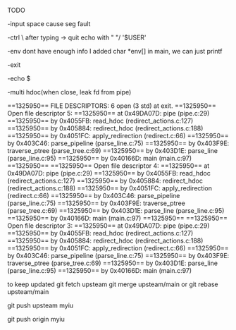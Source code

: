 TODO

-input space cause seg fault

-ctrl \ after typing -> quit
echo with  " "/ '$USER'

-env dont have enough info
	I added char *env[] in main, we can just printf

-exit

-echo $

-multi hdoc(when close, leak fd from pipe)

==1325950== FILE DESCRIPTORS: 6 open (3 std) at exit.
==1325950== Open file descriptor 5:
==1325950==    at 0x49DA07D: pipe (pipe.c:29)
==1325950==    by 0x4055FB: read_hdoc (redirect_actions.c:127)
==1325950==    by 0x405884: redirect_hdoc (redirect_actions.c:188)
==1325950==    by 0x4051FC: apply_redirection (redirect.c:66)
==1325950==    by 0x403C46: parse_pipeline (parse_line.c:75)
==1325950==    by 0x403F9E: traverse_ptree (parse_tree.c:69)
==1325950==    by 0x403D1E: parse_line (parse_line.c:95)
==1325950==    by 0x40166D: main (main.c:97)
==1325950== 
==1325950== Open file descriptor 4:
==1325950==    at 0x49DA07D: pipe (pipe.c:29)
==1325950==    by 0x4055FB: read_hdoc (redirect_actions.c:127)
==1325950==    by 0x405884: redirect_hdoc (redirect_actions.c:188)
==1325950==    by 0x4051FC: apply_redirection (redirect.c:66)
==1325950==    by 0x403C46: parse_pipeline (parse_line.c:75)
==1325950==    by 0x403F9E: traverse_ptree (parse_tree.c:69)
==1325950==    by 0x403D1E: parse_line (parse_line.c:95)
==1325950==    by 0x40166D: main (main.c:97)
==1325950== 
==1325950== Open file descriptor 3:
==1325950==    at 0x49DA07D: pipe (pipe.c:29)
==1325950==    by 0x4055FB: read_hdoc (redirect_actions.c:127)
==1325950==    by 0x405884: redirect_hdoc (redirect_actions.c:188)
==1325950==    by 0x4051FC: apply_redirection (redirect.c:66)
==1325950==    by 0x403C46: parse_pipeline (parse_line.c:75)
==1325950==    by 0x403F9E: traverse_ptree (parse_tree.c:69)
==1325950==    by 0x403D1E: parse_line (parse_line.c:95)
==1325950==    by 0x40166D: main (main.c:97)












to keep updated
	git fetch upsteam
	git merge upsteam/main
	or
	git rebase upsteam/main

git push upsteam myiu

git push origin myiu 

